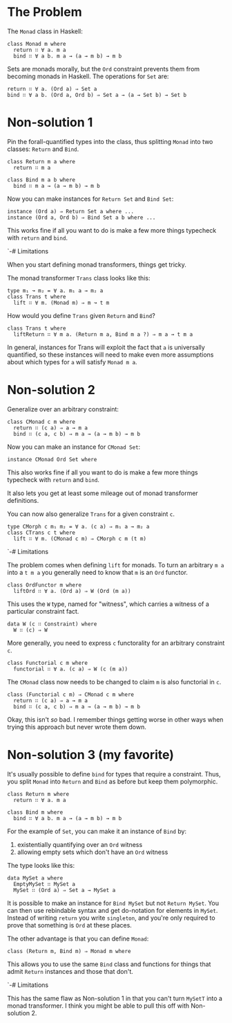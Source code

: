 # The Problem

The `Monad` class in Haskell:

    class Monad m where
      return ∷ ∀ a. m a
      bind ∷ ∀ a b. m a → (a → m b) → m b

Sets are monads morally, but the `Ord` constraint prevents them from becoming
monads in Haskell. The operations for `Set` are:

    return ∷ ∀ a. (Ord a) ⇒ Set a
    bind ∷ ∀ a b. (Ord a, Ord b) ⇒ Set a → (a → Set b) → Set b

# Non-solution 1

Pin the forall-quantified types into the class, thus splitting `Monad` into two
classes: `Return` and `Bind`.

    class Return m a where
      return ∷ m a

    class Bind m a b where
      bind ∷ m a → (a → m b) → m b

Now you can make instances for `Return Set` and `Bind Set`:

    instance (Ord a) ⇒ Return Set a where ...
    instance (Ord a, Ord b) ⇒ Bind Set a b where ...

This works fine if all you want to do is make a few more things typecheck with
`return` and `bind`.

`-# Limitations

When you start defining monad transformers, things get tricky.

The monad transformer `Trans` class looks like this:

    type m₁ ↝ m₂ = ∀ a. m₁ a → m₂ a
    class Trans t where
      lift ∷ ∀ m. (Monad m) ⇒ m ↝ t m

How would you define `Trans` given `Return` and `Bind`?

    class Trans t where
      liftReturn ∷ ∀ m a. (Return m a, Bind m a ?) ⇒ m a → t m a

In general, instances for Trans will exploit the fact that `a` is universally
quantified, so these instances will need to make even more assumptions about
which types for `a` will satisfy `Monad m a`.

# Non-solution 2

Generalize over an arbitrary constraint:

    class CMonad c m where
      return ∷ (c a) ⇒ a → m a
      bind ∷ (c a, c b) ⇒ m a → (a → m b) → m b

Now you can make an instance for `CMonad Set`:

    instance CMonad Ord Set where

This also works fine if all you want to do is make a few more things typecheck
with `return` and `bind`.

It also lets you get at least some mileage out of monad transformer definitions.

You can now also generalize `Trans` for a given constraint `c`.

    type CMorph c m₁ m₂ = ∀ a. (c a) ⇒ m₁ a → m₂ a
    class CTrans c t where
      lift ∷ ∀ m. (CMonad c m) ⇒ CMorph c m (t m)

`-# Limitations

The problem comes when defining `lift` for monads. To turn an arbitrary `m a`
into a `t m a` you generally need to know that `m` is an `Ord` functor.

    class OrdFunctor m where
      liftOrd ∷ ∀ a. (Ord a) ⇒ W (Ord (m a))

This uses the `W` type, named for "witness", which carries a witness of a
particular constraint fact.

    data W (c ∷ Constraint) where
      W ∷ (c) ⇒ W

More generally, you need to express `c` functorality for an arbitrary
constraint `c`.

    class Functorial c m where
      functorial ∷ ∀ a. (c a) ⇒ W (c (m a))

The `CMonad` class now needs to be changed to claim `m` is also functorial in `c`.

    class (Functorial c m) ⇒ CMonad c m where
      return ∷ (c a) ⇒ a → m a
      bind ∷ (c a, c b) ⇒ m a → (a → m b) → m b

Okay, this isn't _so_ bad. I remember things getting worse in other ways when
trying this approach but never wrote them down.

# Non-solution 3 (my favorite)

It's usually possible to define `bind` for types that require a constraint.
Thus, you split `Monad` into `Return` and `Bind` as before but keep them
polymorphic.

    class Return m where
      return ∷ ∀ a. m a

    class Bind m where
      bind ∷ ∀ a b. m a → (a → m b) → m b

For the example of `Set`, you can make it an instance of `Bind` by:

1. existentially quantifying over an `Ord` witness
2. allowing empty sets which don't have an `Ord` witness

The type looks like this:

    data MySet a where
      EmptyMySet ∷ MySet a
      MySet ∷ (Ord a) ⇒ Set a → MySet a

It is possible to make an instance for `Bind MySet` but not `Return MySet`. You
can then use rebindable syntax and get do-notation for elements in `MySet`.
Instead of writing `return` you write `singleton`, and you're only required to
prove that something is `Ord` at these places.

The other advantage is that you can define `Monad`:

    class (Return m, Bind m) ⇒ Monad m where

This allows you to use the same `Bind` class and functions for things that
admit `Return` instances and those that don't.

`-# Limitations

This has the same flaw as Non-solution 1 in that you can't turn `MySetT` into a
monad transformer. I think you might be able to pull this off with Non-solution
2.
